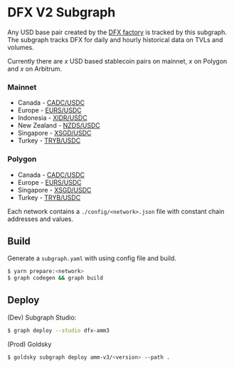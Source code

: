 # DFX V2 Subgraph

Any USD base pair created by the [DFX factory](https://etherscan.io/address/0xd3C1bF5582b5f3029b15bE04a49C65d3226dFB0C) is tracked by this subgraph.
The subgraph tracks DFX for daily and hourly historical data on TVLs and volumes.

Currently there are _x_ USD based stablecoin pairs on mainnet, _x_ on Polygon and _x_ on Arbitrum.

### Mainnet

- Canada - [CADC/USDC](https://etherscan.io/address/<addr>)
- Europe - [EURS/USDC](https://etherscan.io/address/<addr>)
- Indonesia - [XIDR/USDC](https://etherscan.io/address/<addr>)
- New Zealand - [NZDS/USDC](https://etherscan.io/address/<addr>)
- Singapore - [XSGD/USDC](https://etherscan.io/address/<addr>)
- Turkey - [TRYB/USDC](https://etherscan.io/address/<addr>)

### Polygon

- Canada - [CADC/USDC](https://etherscan.io/address/<addr>)
- Europe - [EURS/USDC](https://etherscan.io/address/<addr>)
- Singapore - [XSGD/USDC](https://etherscan.io/address/<addr>)
- Turkey - [TRYB/USDC](https://etherscan.io/address/<addr>)

Each network contains a `./config/<network>.json` file with constant chain addresses and values.

## Build

Generate a `subgraph.yaml` with using config file and build.

```bash
$ yarn prepare:<network>
$ graph codegen && graph build
```

## Deploy

(Dev) Subgraph Studio:

```bash
$ graph deploy --studio dfx-amm3
```

(Prod) Goldsky

```bash
$ goldsky subgraph deploy amm-v3/<version> --path .
```
